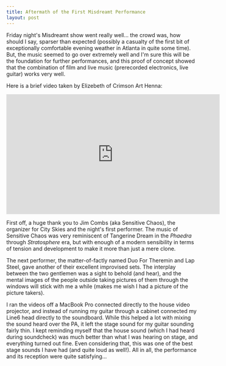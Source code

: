 ```yaml
---
title: Aftermath of the First Misdreamt Performance
layout: post
---
```


Friday night's Misdreamt show went really well... the crowd was, how should I say, sparser than expected (possibly a casualty of the first bit of exceptionally comfortable evening weather in Atlanta in quite some time). But, the music seemed to go over extremely well and I'm sure this will be the foundation for further performances, and this proof of concept showed that the combination of film and live music (prerecorded electronics, live guitar) works very well.

Here is a brief video taken by Elizebeth of Crimson Art Henna:

<iframe width="560" height="315" src="https://www.youtube.com/embed/UUD1pv0HOnk" frameborder="0" allow="accelerometer; autoplay; encrypted-media; gyroscope; picture-in-picture" allowfullscreen></iframe>

First off, a huge thank you to Jim Combs (aka Sensitive Chaos), the organizer for City Skies and the night's first performer. The music of Sensitive Chaos was very reminiscent of Tangerine Dream in the _Phaedra_ through _Stratosphere_ era, but with enough of a modern sensibility in terms of tension and development to make it more than just a mere clone.

The next performer, the matter-of-factly named Duo For Theremin and Lap Steel, gave another of their excellent improvised sets. The interplay between the two gentlemen was a sight to behold (and hear), and the mental images of the people outside taking pictures of them through the windows will stick with me a while (makes me wish I had a picture of the picture takers).

I ran the videos off a MacBook Pro connected directly to the house video projector, and instead of running my guitar through a cabinet connected my Line6 head directly to the soundboard. While this helped a lot with mixing the sound heard over the PA, it left the stage sound for my guitar sounding fairly thin. I kept reminding myself that the house sound (which I had heard during soundcheck) was much better than what I was hearing on stage, and everything turned out fine. Even considering that, this was one of the best stage sounds I have had (and quite loud as well!). All in all, the performance and its reception were quite satisfying...

